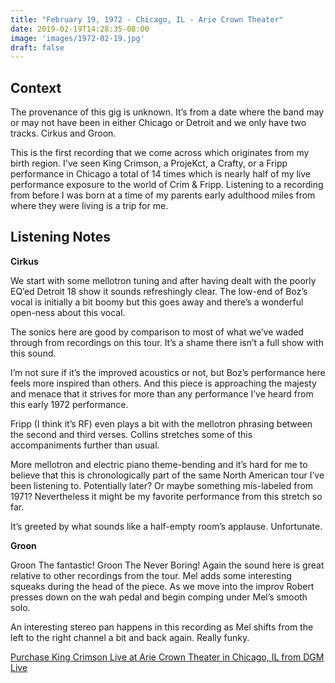 ```yaml
---
title: "February 19, 1972 - Chicago, IL - Arie Crown Theater"
date: 2019-02-19T14:28:35-08:00
image: 'images/1972-02-19.jpg'
draft: false
---
```



## Context 

The provenance of this gig is unknown. It’s from a date where the band may or may not have been in either Chicago or Detroit and we only have two tracks. Cirkus and Groon.

This is the first recording that we come across which originates from my birth region. I've seen King Crimson, a ProjeKct, a Crafty, or a Fripp performance in Chicago a total of 14 times which is nearly half of my live performance exposure to the world of Crim & Fripp. Listening to a recording from before I was born at a time of my parents early adulthood miles from where they were living is a trip for me.  

## Listening Notes

**Cirkus**

We start with some mellotron tuning and after having dealt with the poorly EQ’ed Detroit 18 show it sounds refreshingly clear. The low-end of Boz’s vocal is initially a bit boomy but this goes away and there’s a wonderful open-ness about this vocal.
 
The sonics here are good by comparison to most of what we’ve waded through from recordings on this tour. It’s a shame there isn’t a full show with this sound.
 
I’m not sure if it’s the improved acoustics or not, but Boz’s performance here feels more inspired than others. And this piece is approaching the majesty and menace that it strives for more than any performance I’ve heard from this early 1972 performance.

Fripp (I think it’s RF) even plays a bit with the mellotron phrasing between the second and third verses. Collins stretches some of this accompaniments further than usual.
 
More mellotron and electric piano theme-bending and it’s hard for me to believe that this is chronologically part of the same North American tour I’ve been listening to. Potentially later? Or maybe something mis-labeled from 1971? Nevertheless it might be my favorite performance from this stretch so far.

It’s greeted by what sounds like a half-empty room’s applause. Unfortunate.

**Groon**

Groon The fantastic! Groon The Never Boring! Again the sound here is great relative to other recordings from the tour. Mel adds some interesting squeaks during the head of the piece. As we move into the improv Robert presses down on the wah pedal and begin comping under Mel’s smooth solo. 

An interesting stereo pan happens in this recording as Mel shifts from the left to the right channel a bit and back again. Really funky. 

[Purchase King Crimson Live at Arie Crown Theater in Chicago, IL from DGM Live](https://www.dgmlive.com/tour-dates/157)


